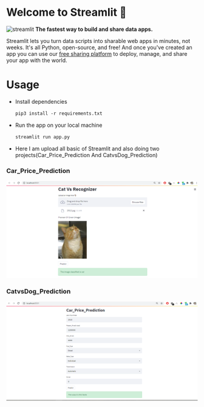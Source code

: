 # Welcome to Streamlit :wave:
![streamlit](https://realworldpython.guide/media/banners/pycon-estonia-streamlit-banner.jpg)
**The fastest way to build and share data apps.**

Streamlit lets you turn data scripts into sharable web apps in minutes, not weeks. It's all Python, open-source, and free! And once you've created an app you can use our [free sharing platform](https://streamlit.io/sharing) to deploy, manage, and share your app with the world.

# Usage

- Install dependencies
    ```txt
    pip3 install -r requirements.txt
    ```
- Run the app on your local machine
    ```bash
    streamlit run app.py

- Here I am upload all basic of Streamlit and also doing two projects(Car_Price_Prediction And CatvsDog_Prediction)

### Car_Price_Prediction
![Car_Price_Prediction](img/1.PNG)

### CatvsDog_Prediction
![CatvsDog_Prediction](img/2.PNG)
